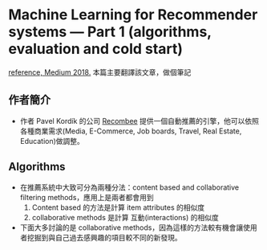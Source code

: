 # Machine Learning for Recommender systems — Part 1 (algorithms, evaluation and cold start)
[reference, Medium 2018.](https://medium.com/recombee-blog/machine-learning-for-recommender-systems-part-1-algorithms-evaluation-and-cold-start-6f696683d0ed)
本篇主要翻譯該文章，做個筆記

## 作者簡介
* 作者 Pavel Kordík 的公司 [Recombee](https://www.recombee.com/) 提供一個自動推薦的引擎，他可以依照各種商業需求(Media, E-Commerce, Job boards, Travel, Real Estate, Education)做調整。

## Algorithms
* 在推薦系統中大致可分為兩種分法：content based and collaborative filtering methods，應用上是兩者都會用到
  1. Content based 的方法是計算 item attributes 的相似度
  2. collaborative methods 是計算 互動(interactions) 的相似度
* 下面大多討論的是 collaborative methods，因為這樣的方法較有機會讓使用者挖掘到與自己過去感興趣的項目較不同的新發現。
